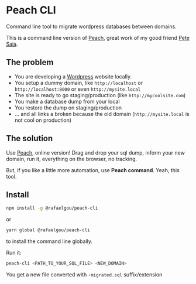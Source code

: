# Peach CLI

Command line tool to migrate wordpress databases between domains.

This is a command line version of [Peach](http://psaia.github.com/Peach/),
great work of my good friend [Pete Saia](https://github.com/psaia).

## The problem

- You are developing a [Wordpress](https://wordpress.org) website locally.
- You setup a dummy domain, like `http://localhost` or `http://localhost:8000`
  or even `http://mysite.local`
- The site is ready to go staging/production (like `http://mycoolsite.com`)
- You make a database dump from your local
- You restore the dump on staging/production
- ... and all links a broken because the old domain (`http://mysite.local` is not cool on production)

## The solution

Use [Peach](http://psaia.github.com/Peach/), online version! Drag and drop your sql dump, inform your new domain, run it, everything on the browser, no tracking.

But, if you like a little more automation, use **Peach command**. Yeah, this tool.

## Install

```bash
npm install -g @rafaelgou/peach-cli
```

or

```bash
yarn global @rafaelgou/peach-cli
```

to install the command line globally.

Run it:

```bash
peach-cli <PATH_TO_YOUR_SQL_FILE> <NEW_DOMAIN>
```

You get a new file converted with `-migrated.sql` suffix/extension
